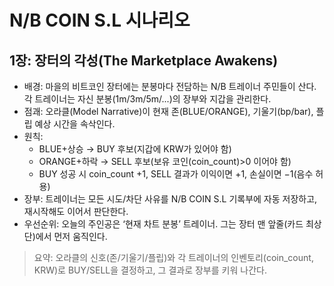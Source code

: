 # N/B COIN S.L 시나리오

## 1장: 장터의 각성(The Marketplace Awakens)
- 배경: 마을의 비트코인 장터에는 분봉마다 전담하는 N/B 트레이너 주민들이 산다. 각 트레이너는 자신 분봉(1m/3m/5m/...)의 장부와 지갑을 관리한다.
- 점괘: 오라클(Model Narrative)이 현재 존(BLUE/ORANGE), 기울기(bp/bar), 플립 예상 시간을 속삭인다.
- 원칙:
  - BLUE+상승 → BUY 후보(지갑에 KRW가 있어야 함)
  - ORANGE+하락 → SELL 후보(보유 코인(coin_count)>0 이어야 함)
  - BUY 성공 시 coin_count +1, SELL 결과가 이익이면 +1, 손실이면 −1(음수 허용)
- 장부: 트레이너는 모든 시도/차단 사유를 N/B COIN S.L 기록부에 자동 저장하고, 재시작해도 이어서 판단한다.
- 우선순위: 오늘의 주인공은 ‘현재 차트 분봉’ 트레이너. 그는 장터 맨 앞줄(카드 최상단)에서 먼저 움직인다.

> 요약: 오라클의 신호(존/기울기/플립)와 각 트레이너의 인벤토리(coin_count, KRW)로 BUY/SELL을 결정하고, 그 결과로 장부를 키워 나간다.
